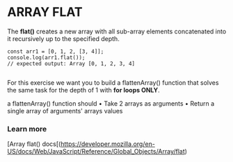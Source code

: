 # ARRAY FLAT 

The **flat()** creates a new array with all sub-array elements concatenated into it recursively up to the specified depth.

```JS
const arr1 = [0, 1, 2, [3, 4]];
console.log(arr1.flat());
// expected output: Array [0, 1, 2, 3, 4]


```

For this exercise we want you to build a flattenArray() function that solves the same task 
for the depth of 1 with **for loops ONLY**.

a flattenArray() function should
• Take 2 arrays as arguments
• Return a single array of arguments' arrays values

### Learn more
[Array flat() docs[(https://developer.mozilla.org/en-US/docs/Web/JavaScript/Reference/Global_Objects/Array/flat)
